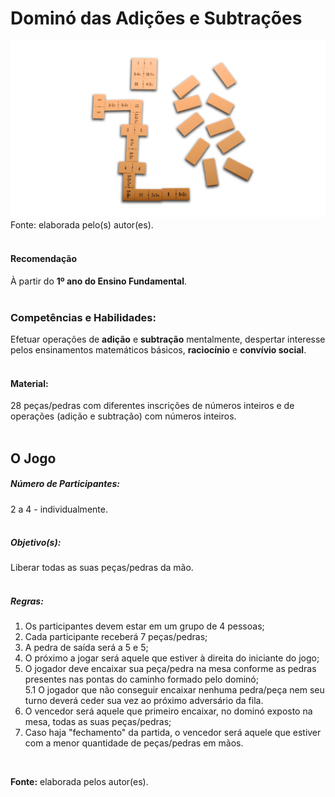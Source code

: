 # Dominó das Adições e Subtrações  

![Dominó das Adições e Subtrações](/imagens/jogos/domino-das-adicoes-e-subtracoes.jpg "Dominó das Adições e Subtrações")  
Fonte: elaborada pelo(s) autor(es).   
<br/>  

#### <i class="fa fa-thumbs-o-up"></i> Recomendação  
À partir do **1º ano do Ensino Fundamental**.  
<br/>
### <i class="fa fa-child"></i> Competências e Habilidades:  
Efetuar operações de **adição** e **subtração** mentalmente, despertar interesse pelos ensinamentos matemáticos básicos, **raciocínio** e **convívio social**.  
<br/>  
#### <i class="fa fa-scissors"></i> Material:  
28 peças/pedras com diferentes inscrições de números inteiros e de operações (adição e subtração) com números inteiros.  
<br/>  
## <div class="row text-center">O Jogo</div>  
##### <i class="fa fa-users"></i> Número de Participantes:  
2 a 4 - individualmente.  
<br/>  
##### <i class="fa fa-trophy"></i> Objetivo(s):  
Liberar todas as suas peças/pedras da mão.  
<br/>  
##### <i class="fa fa-thumb-tack"></i> Regras:  
1.  Os participantes devem estar em um grupo de 4 pessoas;  
2.  Cada participante receberá 7 peças/pedras;  
3.  A pedra de saída será a 5 e 5;  
4.  O próximo a jogar será aquele que estiver à direita do iniciante do jogo;  
5.  O jogador deve encaixar sua peça/pedra na mesa conforme as pedras presentes nas pontas do caminho formado pelo dominó;  
  5.1 O jogador que não conseguir encaixar nenhuma pedra/peça nem seu turno deverá ceder sua vez ao próximo adversário da fila.  
6.  O vencedor será aquele que primeiro encaixar, no dominó exposto na mesa, todas as suas peças/pedras;  
7.  Caso haja "fechamento" da partida, o vencedor será aquele que estiver com a menor quantidade de peças/pedras em mãos.  
<br/>  

**Fonte:** elaborada pelos autor(es).  
<br/>  
<br/>  

